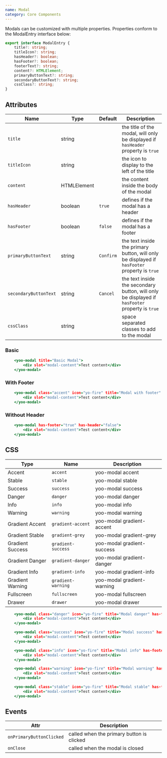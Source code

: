 ```yaml
---
name: Modal
category: Core Components
---
```


Modals can be customized with multiple properties. Properties conform to the ModalEntry interface below:

```ts
export interface ModalEntry {
    title?: string;
    titleIcon?: string;
    hasHeader?: boolean;
    hasFooter?: boolean;
    footerText?: string;
    content?: HTMLElement;
    primaryButtonText?: string;
    secondaryButtonText?: string;
    cssClass?: string;
}
```

## Attributes
|Name|Type|Default|Description|
|---|---|---|---|
|`title`|string|   |the title of the modal, will only be displayed if `hasHeader` property is `true`|
|`titleIcon`|string| |the icon to display to the left of the title|
|`content`|HTMLElement| |the content inside the body of the modal|
|`hasHeader`|boolean|`true`|defines if the modal has a header|
|`hasFooter`|boolean|`false`|defines if the modal has a footer|
|`primaryButtonText`|string|`Confirm`  |the text inside the primary button, will only be displayed if `hasFooter` property is `true`|
|`secondaryButtonText`|string|`Cancel`|the text inside the secondary button, will only be displayed if `hasFooter` property is `true`|
|`cssClass`|string| |space separated classes to add to the modal|

### Basic

```yoo-modal-basic.html
    <yoo-modal title="Basic Modal">
        <div slot="modal-content">Test content</div>        
    </yoo-modal>
```

### With Footer

```yoo-modal-footer.html
    <yoo-modal class="accent" icon="yo-fire" title="Modal with footer" has-footer="true" primary-button-text="Confirm" secondary-button-text="Cancel">
        <div slot="modal-content">Test content</div>
    </yoo-modal>
```

### Without Header

```yoo-modal-no-header.html
    <yoo-modal has-footer="true" has-header="false">
        <div slot="modal-content">Test content</div>
    </yoo-modal>
```
## CSS
|Type|Name|Description|
|---|---|---|
|Accent|`accent`|yoo-modal accent|
|Stable|`stable`|yoo-modal stable|
|Success|`success`|yoo-modal success|
|Danger|`danger`|yoo-modal danger|
|Info|`info`|yoo-modal info|
|Warning|`warning`|yoo-modal warning|
|Gradient Accent|`gradient-accent`|yoo-modal gradient-accent|
|Gradient Stable|`gradient-grey`|yoo-modal gradient-grey|
|Gradient Success|`gradient-success`|yoo-modal gradient-success|
|Gradient Danger|`gradient-danger`|yoo-modal gradient-danger|
|Gradient Info|`gradient-info`|yoo-modal gradient-info|
|Gradient Warning|`gradient-warning`|yoo-modal gradient-warning|
|Fullscreen|`fullscreen`|yoo-modal fullscreen|
|Drawer|`drawer`|yoo-modal drawer|

```yoo-modal-danger.html
    <yoo-modal class="danger" icon="yo-fire" title="Modal danger" has-footer="true" primary-button-text="Confirm" secondary-button-text="Cancel">
        <div slot="modal-content">Test content</div>
    </yoo-modal>
```

```yoo-modal-success.html
    <yoo-modal class="success" icon="yo-fire" title="Modal success" has-footer="true" primary-button-text="Confirm" secondary-button-text="Cancel">
        <div slot="modal-content">Test content</div>
    </yoo-modal>
```

```yoo-modal-info.html
    <yoo-modal class="info" icon="yo-fire" title="Modal info" has-footer="true" primary-button-text="Confirm" secondary-button-text="Cancel">
        <div slot="modal-content">Test content</div>
    </yoo-modal>
```

```yoo-modal-warning.html
    <yoo-modal class="warning" icon="yo-fire" title="Modal warning" has-footer="true" primary-button-text="Confirm" secondary-button-text="Cancel">
        <div slot="modal-content">Test content</div>
    </yoo-modal>
```

```yoo-modal-stable.html
    <yoo-modal class="stable" icon="yo-fire" title="Modal stable" has-footer="true" primary-button-text="Confirm" secondary-button-text="Dismiss">
        <div slot="modal-content">Test content</div>
    </yoo-modal>
```

## Events
|Attr|Description|
|---|---|
|`onPrimaryButtonClicked`|called when the primary button is clicked|
|`onClose`|called when the modal is closed|